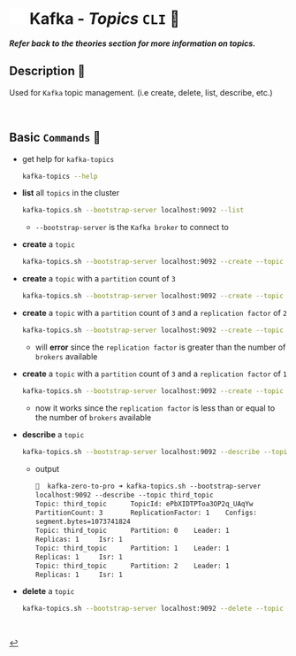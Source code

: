 # <img src="../../assets/img/kafka.png" width="30px"> **Kafka** - ***Topics*** `CLI` 🚿

***Refer back to the theories section for more information on topics.***

## **Description** 👀

Used for `Kafka` topic management. (i.e create, delete, list, describe, etc.)

<br />

## **Basic** `Commands` 📝

* get help for `kafka-topics`

    ```bash
    kafka-topics --help
    ```

* **list** all `topics` in the cluster

    ```bash
    kafka-topics.sh --bootstrap-server localhost:9092 --list
    ```

  * `--bootstrap-server` is the `Kafka broker` to connect to

* **create** a `topic`

    ```bash
    kafka-topics.sh --bootstrap-server localhost:9092 --create --topic first_topic
    ```

* **create** a `topic` with a `partition` count of `3`

    ```bash
    kafka-topics.sh --bootstrap-server localhost:9092 --create --topic second_topic --partitions 3
    ```

* **create** a `topic` with a `partition` count of `3` and a `replication factor` of `2`

    ```bash
    kafka-topics.sh --bootstrap-server localhost:9092 --create --topic third_topic --partitions 3 --replication-factor 2
    ```

  * will **error** since the `replication factor` is greater than the number of `brokers` available

* **create** a `topic` with a `partition` count of `3` and a `replication factor` of `1`

    ```bash
    kafka-topics.sh --bootstrap-server localhost:9092 --create --topic third_topic --partitions 3 --replication-factor 1
    ```

  * now it works since the `replication factor` is less than or equal to the number of `brokers` available

* **describe** a `topic`

    ```bash
    kafka-topics.sh --bootstrap-server localhost:9092 --describe --topic third_topic
    ```

  * output

    ```shell
    🚀  kafka-zero-to-pro ➜ kafka-topics.sh --bootstrap-server localhost:9092 --describe --topic third_topic
    Topic: third_topic      TopicId: ePbXIDTPToa3OP2q_UAqYw PartitionCount: 3       ReplicationFactor: 1    Configs: segment.bytes=1073741824
    Topic: third_topic      Partition: 0    Leader: 1       Replicas: 1     Isr: 1
    Topic: third_topic      Partition: 1    Leader: 1       Replicas: 1     Isr: 1
    Topic: third_topic      Partition: 2    Leader: 1       Replicas: 1     Isr: 1
    ```

* **delete** a `topic`

    ```bash
    kafka-topics.sh --bootstrap-server localhost:9092 --delete --topic first_topic
    ```

<br />

[↩️](../README.md)
